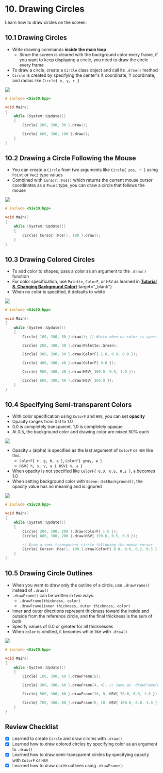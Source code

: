 # 10. Drawing Circles
Learn how to draw circles on the screen.

## 10.1 Drawing Circles
- Write drawing commands **inside the main loop**
	- Since the screen is cleared with the background color every frame, if you want to keep displaying a circle, you need to draw the circle every frame
- To draw a circle, create a `Circle` class object and call its `.draw()` method
- `Circle` is created by specifying the center's X coordinate, Y coordinate, and radius like `Circle{ x, y, r }`

![](https://raw.githubusercontent.com/Siv3D/siv3d.site.resource/main/2025/tutorial/circle/1.png)

```cpp title="Drawing Circles"
# include <Siv3D.hpp>

void Main()
{
	while (System::Update())
	{
		Circle{ 200, 300, 30 }.draw();

		Circle{ 600, 300, 100 }.draw();
	}
}
```


## 10.2 Drawing a Circle Following the Mouse
- You can create a `Circle` from two arguments like `Circle{ pos, r }` using `Point` or `Vec2` type values
- Combined with `Cursor::Pos()` which returns the current mouse cursor coordinates as a `Point` type, you can draw a circle that follows the mouse

![](https://raw.githubusercontent.com/Siv3D/siv3d.site.resource/main/2025/tutorial/circle/2.png)

```cpp title="Drawing a Circle Following the Mouse"
# include <Siv3D.hpp>

void Main()
{
	while (System::Update())
	{
		Circle{ Cursor::Pos(), 100 }.draw();
	}
}
```


## 10.3 Drawing Colored Circles
- To add color to shapes, pass a color as an argument to the `.draw()` function
- For color specification, use `Palette`, `ColorF`, or `HSV` as learned in [**Tutorial 8. Changing Background Color**](./background.md){:target="_blank"}
- When no color is specified, it defaults to white

![](https://raw.githubusercontent.com/Siv3D/siv3d.site.resource/main/2025/tutorial/circle/3.png)

```cpp title="Drawing Colored Circles"
# include <Siv3D.hpp>

void Main()
{
	while (System::Update())
	{
		Circle{ 100, 300, 30 }.draw(); // White when no color is specified

		Circle{ 200, 300, 30 }.draw(Palette::Green);

		Circle{ 300, 300, 30 }.draw(ColorF{ 1.0, 0.8, 0.0 });

		Circle{ 400, 300, 40 }.draw(ColorF{ 0.8 });

		Circle{ 500, 300, 40 }.draw(HSV{ 160.0, 0.5, 1.0 });

		Circle{ 600, 300, 40 }.draw(HSV{ 160.0 });
	}
}
```


## 10.4 Specifying Semi-transparent Colors
- With color specification using `ColorF` and `HSV`, you can set **opacity**
- Opacity ranges from 0.0 to 1.0
- 0.0 is completely transparent, 1.0 is completely opaque
- At 0.5, the background color and drawing color are mixed 50% each

![](https://raw.githubusercontent.com/Siv3D/siv3d.site.resource/main/2025/tutorial/circle/alpha.png)

- Opacity `a` (alpha) is specified as the last argument of `ColorF` or `HSV` like this:
	- `ColorF{ r, g, b, a }`, `ColorF{ gray, a }`
	- `HSV{ h, s, v, a }`, `HSV{ h, a }`
- When opacity is not specified like `ColorF{ 0.0, 0.6, 0.2 }`, `a` becomes 1.0
- When setting background color with `Scene::SetBackground()`, the opacity value has no meaning and is ignored

![](https://raw.githubusercontent.com/Siv3D/siv3d.site.resource/main/2025/tutorial/circle/4.png)

```cpp title="Drawing Semi-transparent Circles" hl_lines="11"
# include <Siv3D.hpp>

void Main()
{
	while (System::Update())
	{
		Circle{ 200, 300, 200 }.draw(ColorF{ 1.0 });
		Circle{ 600, 300, 200 }.draw(HSV{ 190.0, 0.5, 0.9 });

		// Draw a semi-transparent circle following the mouse cursor
		Circle{ Cursor::Pos(), 100 }.draw(ColorF{ 0.0, 0.6, 0.2, 0.5 });
	}
}
```


## 10.5 Drawing Circle Outlines
- When you want to draw only the outline of a circle, use `.drawFrame()` instead of `.draw()`
- `.drawFrame()` can be written in two ways:
	- `.drawFrame(thickness, color)`
	- `.drawFrame(inner thickness, outer thickness, color)`
- Inner and outer directions represent thickness toward the inside and outside from the reference circle, and the final thickness is the sum of both
- Specify values of 0.0 or greater for all thicknesses
- When `color` is omitted, it becomes white like with `.draw()`

![](https://raw.githubusercontent.com/Siv3D/siv3d.site.resource/main/2025/tutorial/circle/5.png)

```cpp title="Drawing Circle Outlines"
# include <Siv3D.hpp>

void Main()
{
	while (System::Update())
	{
		Circle{ 100, 300, 60 }.drawFrame(8);

		Circle{ 300, 300, 60 }.drawFrame(4, 4); // Same as .drawFrame(8)

		Circle{ 500, 300, 80 }.drawFrame(10, 0, HSV{ 70.0, 0.8, 1.0 });

		Circle{ 700, 300, 80 }.drawFrame(0, 10, HSV{ 160.0, 0.8, 1.0 });
	}
}
```


## Review Checklist
- [x] Learned to create `Circle` and draw circles with `.draw()`
- [x] Learned how to draw colored circles by specifying color as an argument to `.draw()`
- [x] Learned how to draw semi-transparent circles by specifying opacity with `ColorF` or `HSV`
- [x] Learned how to draw circle outlines using `.drawFrame()`